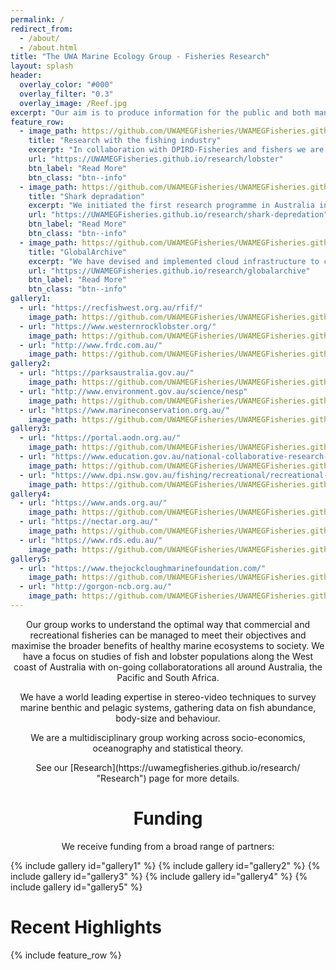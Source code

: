 ```yaml
---
permalink: /
redirect_from:
  - /about/
  - /about.html
title: "The UWA Marine Ecology Group - Fisheries Research"
layout: splash
header:
  overlay_color: "#000"
  overlay_filter: "0.3"
  overlay_image: /Reef.jpg
excerpt: "Our aim is to produce information for the public and both managers and decision makers to understand how marine ecosystems can be managed for the benefit of all."
feature_row:
  - image_path: https://github.com/UWAMEGFisheries/UWAMEGFisheries.github.io/blob/master/images/RHLobster.png?raw=true
    title: "Research with the fishing industry"
    excerpt: "In collaboration with DPIRD-Fisheries and fishers we are investigating low-catch rates within nursery areas at the centre of the fishery"
    url: "https://UWAMEGFisheries.github.io/research/lobster"
    btn_label: "Read More"
    btn_class: "btn--info"
  - image_path: https://github.com/UWAMEGFisheries/UWAMEGFisheries.github.io/blob/master/images/RHInterview.png?raw=true
    title: "Shark depradation"
    excerpt: "We initiated the first research programme in Australia into shark depredation in a recreational fishery"
    url: "https://UWAMEGFisheries.github.io/research/shark-depredation"
    btn_label: "Read More"
    btn_class: "btn--info"
  - image_path: https://github.com/UWAMEGFisheries/UWAMEGFisheries.github.io/blob/master/images/RHGlobalarchive.png?raw=true
    title: "GlobalArchive"
    excerpt: "We have devised and implemented cloud infrastructure to collate and synthesise global marine ecological data"
    url: "https://UWAMEGFisheries.github.io/research/globalarchive"
    btn_label: "Read More"
    btn_class: "btn--info"
gallery1:
  - url: "https://recfishwest.org.au/rfif/"
    image_path: https://github.com/UWAMEGFisheries/UWAMEGFisheries.github.io/blob/master/images/logos/logo_RFIF1.png?raw=true
  - url: "https://www.westernrocklobster.org/"
    image_path: https://github.com/UWAMEGFisheries/UWAMEGFisheries.github.io/blob/master/images/logos/logo_WRLC1.png?raw=true
  - url: "http://www.frdc.com.au/"
    image_path: https://github.com/UWAMEGFisheries/UWAMEGFisheries.github.io/blob/master/images/logos/logo_FRDC1.png?raw=true
gallery2:
  - url: "https://parksaustralia.gov.au/"
    image_path: https://github.com/UWAMEGFisheries/UWAMEGFisheries.github.io/blob/master/images/logos/logo_PA1.png?raw=true
  - url: "http://www.environment.gov.au/science/nesp"
    image_path: https://github.com/UWAMEGFisheries/UWAMEGFisheries.github.io/blob/master/images/logos/logo_NESP1.png?raw=true
  - url: "https://www.marineconservation.org.au/"
    image_path: https://github.com/UWAMEGFisheries/UWAMEGFisheries.github.io/blob/master/images/logos/logo_AMCS1.png?raw=true
gallery3:
  - url: "https://portal.aodn.org.au/"
    image_path: https://github.com/UWAMEGFisheries/UWAMEGFisheries.github.io/blob/master/images/logos/logo_AODN2.png?raw=true
  - url: "https://www.education.gov.au/national-collaborative-research-infrastructure-strategy-ncris"
    image_path: https://github.com/UWAMEGFisheries/UWAMEGFisheries.github.io/blob/master/images/logos/logo_NCRIS2.png?raw=true
  - url: "https://www.dpi.nsw.gov.au/fishing/recreational/recreational-fishing-fee/licence-fees-at-work"
    image_path: https://github.com/UWAMEGFisheries/UWAMEGFisheries.github.io/blob/master/images/logos/logo_RFT2.png?raw=true
gallery4:
  - url: "https://www.ands.org.au/"
    image_path: https://github.com/UWAMEGFisheries/UWAMEGFisheries.github.io/blob/master/images/logos/logo_ANDS.png?raw=true
  - url: "https://nectar.org.au/"
    image_path: https://github.com/UWAMEGFisheries/UWAMEGFisheries.github.io/blob/master/images/logos/logo_N.png?raw=true
  - url: "https://www.rds.edu.au/"
    image_path: https://github.com/UWAMEGFisheries/UWAMEGFisheries.github.io/blob/master/images/logos/logo_RDS.png?raw=true
gallery5:
  - url: "https://www.thejockcloughmarinefoundation.com/"
    image_path: https://github.com/UWAMEGFisheries/UWAMEGFisheries.github.io/blob/master/images/logos/logo_JCMF.PNG?raw=true
  - url: "http://gorgon-ncb.org.au/"
    image_path: https://github.com/UWAMEGFisheries/UWAMEGFisheries.github.io/blob/master/images/logos/logo_GBINCBF.png?raw=true
---
```


<p><center>Our group works to understand the optimal way that commercial and recreational fisheries can be managed to meet their objectives and maximise the broader benefits of healthy marine ecosystems to society. We have a focus on studies of fish and lobster populations along the West coast of Australia with on-going collaboratorations all around Australia, the Pacific and South Africa.</center></p> 

<p><center>We have a world leading expertise in stereo-video techniques to survey marine benthic and pelagic systems, gathering data on fish abundance, body-size and behaviour.</center></p> 

<p><center>We are a multidisciplinary group working across socio-economics, oceanography and statistical theory.</center></p>

<p><center>See our [Research](https://uwamegfisheries.github.io/research/ "Research") page for more details.</center></p>


<p><center><h1 class="aboutPhil">Funding</h1></center></p>
<p><center>We receive funding from a broad range of partners:</center></p>

{% include gallery id="gallery1" %}
{% include gallery id="gallery2" %}
{% include gallery id="gallery3" %}
{% include gallery id="gallery4" %}
{% include gallery id="gallery5" %}


<h1 class="aboutPhil">Recent Highlights</h1>
{% include feature_row %}

